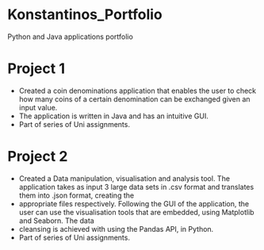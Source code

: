 # Konstantinos_Portfolio
Python and Java applications portfolio

# Project 1
* Created a coin denominations application that enables the user to check how many coins of a certain denomination can be exchanged given an input value.
* The application is written in Java and has an intuitive GUI.
* Part of series of Uni assignments.

# Project 2
* Created a Data manipulation, visualisation and analysis tool. The application takes as input 3 large data sets in .csv format and translates them into .json format, creating the
* appropriate files respectively. Following the GUI of the application, the user can use the visualisation tools that are embedded, using Matplotlib and Seaborn. The data
* cleansing is achieved with using the Pandas API, in Python.
* Part of series of Uni assignments.
